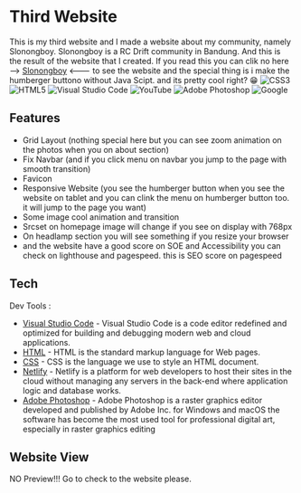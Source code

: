 # Third Website
This is my third website and I made a website about my community, namely Slonongboy. Slonongboy is a RC Drift community in Bandung. And this is the result of the website that I created. If you read this you can clik no here --> [Slonongboy](https://slonongboy.netlify.app/) <--- to see the website
and the special thing is i make the humberger buttono without Java Scipt. and its pretty cool right? 😁
![CSS3](https://img.shields.io/badge/css3-%231572B6.svg?style=for-the-badge&logo=css3&logoColor=white)  ![HTML5](https://img.shields.io/badge/html5-%23E34F26.svg?style=for-the-badge&logo=html5&logoColor=white) ![Visual Studio Code](https://img.shields.io/badge/Visual%20Studio%20Code-0078d7.svg?style=for-the-badge&logo=visual-studio-code&logoColor=white)    ![YouTube](https://img.shields.io/badge/YouTube-%23FF0000.svg?style=for-the-badge&logo=YouTube&logoColor=white) ![Adobe Photoshop](https://img.shields.io/badge/adobe%20photoshop-%2331A8FF.svg?style=for-the-badge&logo=adobe%20photoshop&logoColor=white) ![Google](https://img.shields.io/badge/google-4285F4?style=for-the-badge&logo=google&logoColor=white)

## Features

- Grid Layout (nothing special here but you can see zoom animation on the photos when you on about section)
- Fix Navbar (and if you click menu on navbar you jump to the page with smooth transition)
- Favicon
- Responsive Website (you see the humberger button when you see the website on tablet and you can clink the menu on humberger button too. it will jump to the page you want)
- Some image cool animation and transition
- Srcset on homepage image will change if you see on display with 768px
- On headlamp section you will see something if you resize your browser
- and the website have a good score on SOE and Accessibility you can check on lighthouse and pagespeed. this is SEO score on pagespeed

## Tech

Dev Tools :

- [Visual Studio Code](https://code.visualstudio.com/) - Visual Studio Code is a code editor redefined and optimized for building and debugging modern web and cloud applications.
- [HTML](https://html.com/) - HTML is the standard markup language for Web pages.
- [CSS](https://www.w3schools.com/css/) - CSS is the language we use to style an HTML document.
- [Netlify](https://www.netlify.com/) - Netlify is a platform for web developers to host their sites in the cloud without managing any servers in the back-end where application logic and database works. 
- [Adobe Photoshop](https://www.adobe.com/id_id/products/photoshop.html) - Adobe Photoshop is a raster graphics editor developed and published by Adobe Inc. for Windows and macOS the software has become the most used tool for professional digital art, especially in raster graphics editing

## Website View

NO Preview!!! Go to check to the website please.
